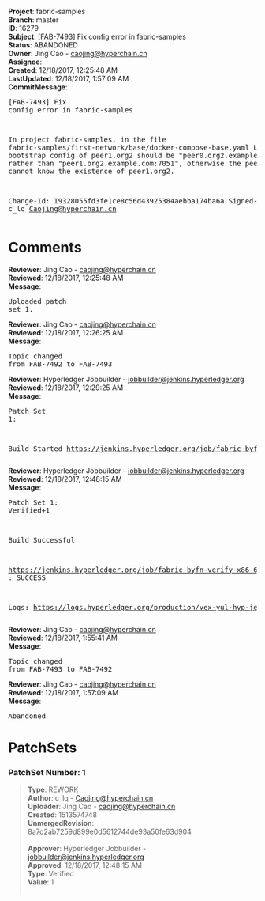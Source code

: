 <strong>Project</strong>: fabric-samples<br><strong>Branch</strong>: master<br><strong>ID</strong>: 16279<br><strong>Subject</strong>: [FAB-7493] Fix config error in fabric-samples<br><strong>Status</strong>: ABANDONED<br><strong>Owner</strong>: Jing Cao - caojing@hyperchain.cn<br><strong>Assignee</strong>:<br><strong>Created</strong>: 12/18/2017, 12:25:48 AM<br><strong>LastUpdated</strong>: 12/18/2017, 1:57:09 AM<br><strong>CommitMessage</strong>:<br><pre>[FAB-7493] Fix config error in fabric-samples

In project fabric-samples,
in the file fabric-samples/first-network/base/docker-compose-base.yaml Line 100,
the bootstrap config of peer1.org2 should be "peer0.org2.example.com:7051",
rather than "peer1.org2.example.com:7051",
otherwise the peer0.org2 cannot know the existence of peer1.org2.

Change-Id: I9328055fd3fe1ce8c56d43925384aebba174ba6a
Signed-off-by: c_lq <Caojing@hyperchain.cn>
</pre><h1>Comments</h1><strong>Reviewer</strong>: Jing Cao - caojing@hyperchain.cn<br><strong>Reviewed</strong>: 12/18/2017, 12:25:48 AM<br><strong>Message</strong>: <pre>Uploaded patch set 1.</pre><strong>Reviewer</strong>: Jing Cao - caojing@hyperchain.cn<br><strong>Reviewed</strong>: 12/18/2017, 12:26:25 AM<br><strong>Message</strong>: <pre>Topic changed from FAB-7492 to FAB-7493</pre><strong>Reviewer</strong>: Hyperledger Jobbuilder - jobbuilder@jenkins.hyperledger.org<br><strong>Reviewed</strong>: 12/18/2017, 12:29:25 AM<br><strong>Message</strong>: <pre>Patch Set 1:

Build Started https://jenkins.hyperledger.org/job/fabric-byfn-verify-x86_64/167/</pre><strong>Reviewer</strong>: Hyperledger Jobbuilder - jobbuilder@jenkins.hyperledger.org<br><strong>Reviewed</strong>: 12/18/2017, 12:48:15 AM<br><strong>Message</strong>: <pre>Patch Set 1: Verified+1

Build Successful 

https://jenkins.hyperledger.org/job/fabric-byfn-verify-x86_64/167/ : SUCCESS

Logs: https://logs.hyperledger.org/production/vex-yul-hyp-jenkins-3/fabric-byfn-verify-x86_64/167</pre><strong>Reviewer</strong>: Jing Cao - caojing@hyperchain.cn<br><strong>Reviewed</strong>: 12/18/2017, 1:55:41 AM<br><strong>Message</strong>: <pre>Topic changed from FAB-7493 to FAB-7492</pre><strong>Reviewer</strong>: Jing Cao - caojing@hyperchain.cn<br><strong>Reviewed</strong>: 12/18/2017, 1:57:09 AM<br><strong>Message</strong>: <pre>Abandoned</pre><h1>PatchSets</h1><h3>PatchSet Number: 1</h3><blockquote><strong>Type</strong>: REWORK<br><strong>Author</strong>: c_lq - Caojing@hyperchain.cn<br><strong>Uploader</strong>: Jing Cao - caojing@hyperchain.cn<br><strong>Created</strong>: 1513574748<br><strong>UnmergedRevision</strong>: 8a7d2ab7259d899e0d5612744de93a50fe63d904<br><br><strong>Approver</strong>: Hyperledger Jobbuilder - jobbuilder@jenkins.hyperledger.org<br><strong>Approved</strong>: 12/18/2017, 12:48:15 AM<br><strong>Type</strong>: Verified<br><strong>Value</strong>: 1<br><br></blockquote>